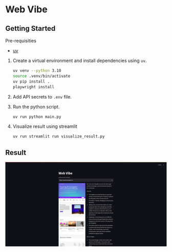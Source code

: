 # Web Vibe

## Getting Started

Pre-requisities

- [uv](https://docs.astral.sh/uv/)

1. Create a virtual environment and install dependencies using `uv`.

    ```bash
    uv venv --python 3.10
    source .venv/bin/activate
    uv pip install .
    playwright install
    ```

2. Add API secrets to `.env` file.

3. Run the python script.

    ```bash
    uv run python main.py
    ```

4. Visualize result using streamlit

    ```bash
    uv run streamlit run visualize_result.py
    ```

## Result

![example](assets/example.png)
